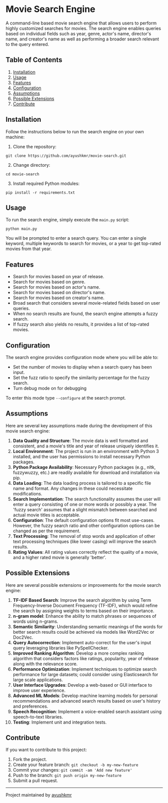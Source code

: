 # Movie Search Engine

A command-line based movie search engine that allows users to perform highly customized searches for movies. The search engine enables queries based on individual fields such as year, genre, actor's name, director's name, and creator's name as well as performing a broader search relevant to the query entered.

## Table of Contents

1. [Installation](#installation)
2. [Usage](#usage)
3. [Features](#features)
4. [Configuration](#configuration)
5. [Assumptions](#assumptions)
6. [Possible Extensions](#possible-extensions)
7. [Contribute](#contribute)

## Installation

Follow the instructions below to run the search engine on your own machine:

1. Clone the repository:
```
git clone https://github.com/ayushkmr/movie-search.git
```

2. Change directory:
```
cd movie-search
```

3. Install required Python modules:
```
pip install -r requirements.txt
```

## Usage

To run the search engine, simply execute the `main.py` script:
```
python main.py
```

You will be prompted to enter a search query. You can enter a single keyword, multiple keywords to search for movies, or a year to get top-rated movies from that year.

## Features

- Search for movies based on year of release.
- Search for movies based on genre.
- Search for movies based on actor's name.
- Search for movies based on director's name.
- Search for movies based on creator's name.
- Broad search that considers several movie-related fields based on user queries.
- When no search results are found, the search engine attempts a fuzzy search.
- If fuzzy search also yields no results, it provides a list of top-rated movies.

## Configuration

The search engine provides configuration mode where you will be able to:

- Set the number of movies to display when a search query has been input.
- Set the fuzz ratio to specify the similarity percentage for the fuzzy search.
- Turn debug mode on for debugging

To enter this mode type `--configure` at the search prompt.

## Assumptions

Here are several key assumptions made during the development of this movie search engine:

1. **Data Quality and Structure**: The movie data is well formatted and consistent, and a movie's title and year of release uniquely identifies it. 
2. **Local Environment**: The project is run in an environment with Python 3 installed, and the user has permissions to install necessary Python packages.
3. **Python Package Availability**: Necessary Python packages (e.g., nltk, fuzzywuzzy, etc.) are readily available for download and installation via pip.
4. **Data Loading**: The data loading process is tailored to a specific file name and format. Any changes in these could necessitate modifications.
5. **Search Implementation**: The search functionality assumes the user will enter a query consisting of one or more words or possibly a year. The 'fuzzy search' assumes that a slight mismatch between searched and actual movie titles is acceptable.
6. **Configuration**: The default configuration options fit most use-cases. However, the fuzzy search ratio and other configuration options can be changed as per the requirement.
7. **Text Processing**: The removal of stop words and application of other text processing techniques (like lower casing) will improve the search results.
8. **Rating Values**: All rating values correctly reflect the quality of a movie, and a higher rated movie is generally 'better'.

## Possible Extensions

Here are several possible extensions or improvements for the movie search engine:

1. **TF-IDF Based Search**: Improve the search algorithm by using Term Frequency-Inverse Document Frequency (TF-IDF), which would refine the search by assigning weights to terms based on their importance.
2. **n-gram model**: Enhance the ability to match phrases or sequences of words using n-grams.
3. **Semantic Similarity**: Understanding semantic meanings of the words for better search results could be achieved via models like Word2Vec or Doc2Vec.
4. **Query Autocorrection**: Implement auto-correct for the user's input query leveraging libraries like PySpellChecker.
5. **Improved Ranking Algorithm**: Develop a more complex ranking algorithm that considers factors like ratings, popularity, year of release along with the relevance score.
6. **Performance Optimization**: Implement techniques to optimize search performance for large datasets; could consider using Elasticsearch for large scale applications.
7. **User Interface Upgrades**: Develop a web-based or GUI interface to improve user experience.
8. **Advanced ML Models**: Develop machine learning models for personal recommendations and advanced search results based on user's history and preferences.
9. **Speech Recognition**: Implement a voice-enabled search assistant using speech-to-text libraries.
10. **Testing**: Implement unit and integration tests.

## Contribute

If you want to contribute to this project:

1. Fork the project.
2. Create your feature branch: `git checkout -b my-new-feature`
3. Commit your changes: `git commit -am 'Add new feature'`
4. Push to the branch: `git push origin my-new-feature`
5. Submit a pull request.

---
Project maintained by [ayushkmr](#)
